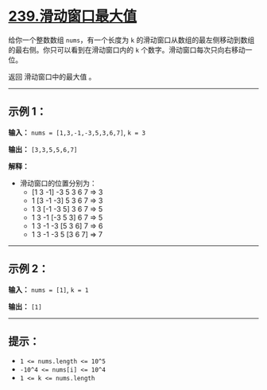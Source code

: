 # [239.滑动窗口最大值](https://leetcode.cn/problems/sliding-window-maximum/description)

给你一个整数数组 `nums`，有一个长度为 `k` 的滑动窗口从数组的最左侧移动到数组的最右侧。你只可以看到在滑动窗口内的 `k` 个数字。滑动窗口每次只向右移动一位。

返回 滑动窗口中的最大值 。

---

## 示例 1：

**输入：** `nums = [1,3,-1,-3,5,3,6,7]`, `k = 3`

**输出：** `[3,3,5,5,6,7]`

**解释：**
- 滑动窗口的位置分别为：
  - [1 3 -1] -3 5 3 6 7 => 3
  - 1 [3 -1 -3] 5 3 6 7 => 3
  - 1 3 [-1 -3 5] 3 6 7 => 5
  - 1 3 -1 [-3 5 3] 6 7 => 5
  - 1 3 -1 -3 [5 3 6] 7 => 6
  - 1 3 -1 -3 5 [3 6 7] => 7

---

## 示例 2：

**输入：** `nums = [1]`, `k = 1`

**输出：** `[1]`

---

## 提示：

- `1 <= nums.length <= 10^5`
- `-10^4 <= nums[i] <= 10^4`
- `1 <= k <= nums.length` 